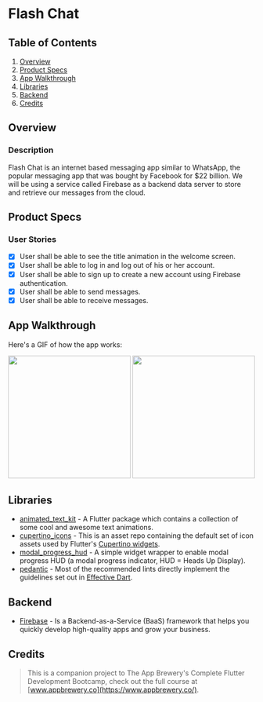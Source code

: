 # Flash Chat

## Table of Contents
1. [Overview](#Overview)
2. [Product Specs](#Product-Specs)
3. [App Walkthrough](#App-Walkthrough)
4. [Libraries](#Libraries)
5. [Backend](#Backend)
6. [Credits](#Credits)

## Overview
### Description

Flash Chat is an internet based messaging app similar to WhatsApp, the popular messaging app that was bought by Facebook for $22 billion. We will be using a service called Firebase as a backend data server to store and retrieve our messages from the cloud.

## Product Specs
### User Stories

- [x] User shall be able to see the title animation in the welcome screen.
- [x] User shall be able to log in and log out of his or her account.
- [x] User shall be able to sign up to create a new account using Firebase authentication.
- [x] User shall be able to send messages.
- [x] User shall be able to receive messages.

## App Walkthrough

Here's a GIF of how the app works:

<img src="https://raw.githubusercontent.com/py415/app-resources/master/flutter/ios/flutter-ios-flash-chat.gif" width="250" />

<img src="https://raw.githubusercontent.com/py415/app-resources/master/flutter/android/flutter-android-flash-chat.gif" width="250" />

## Libraries

- [animated_text_kit](https://github.com/aagarwal1012/Animated-Text-Kit) - A Flutter package which contains a collection of some cool and awesome text animations.
- [cupertino_icons](https://github.com/flutter/cupertino_icons) - This is an asset repo containing the default set of icon assets used by Flutter's [Cupertino widgets](https://github.com/flutter/flutter/tree/master/packages/flutter/lib/src/cupertino).
- [modal_progress_hud](https://github.com/mmcc007/modal_progress_hud) - A simple widget wrapper to enable modal progress HUD (a modal progress indicator, HUD = Heads Up Display).
- [pedantic](https://github.com/dart-lang/pedantic) - Most of the recommended lints directly implement the guidelines set out in [Effective Dart](https://dart.dev/guides/language/effective-dart).

## Backend

- [Firebase](https://firebase.google.com/) - Is a Backend-as-a-Service (BaaS) framework that helps you quickly develop high-quality apps and grow your business.

## Credits

>This is a companion project to The App Brewery's Complete Flutter Development Bootcamp, check out the full course at [www.appbrewery.co](https://www.appbrewery.co/).
